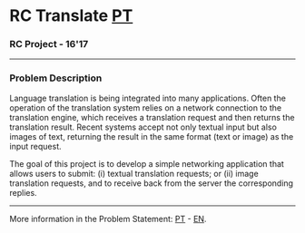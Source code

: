 # RC Translate [PT](README.md)
### RC Project - 16'17

---

### Problem Description

Language translation is being integrated into many applications. Often the
operation of the translation system relies on a network connection to the
translation engine, which receives a translation request and then returns the
translation result. Recent systems accept not only textual input but also images
of text, returning the result in the same format (text or image) as the input
request.

The goal of this project is to develop a simple networking application that
allows users to submit: (i) textual translation requests; or (ii) image
translation requests, and to receive back from the server the corresponding
replies.

---

More information in the Problem Statement: [PT][PT] - [EN][EN].

[PT]: enunciado_pt.pdf "Enunciado do Projecto"
[EN]: statement_en.pdf "Problem Statement"
